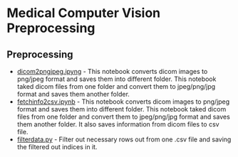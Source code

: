 # Medical Computer Vision Preprocessing


## Preprocessing
  * [dicom2pngjpeg.ipyng](https://github.com/kool7/Medical_Computer_Vision_Preprocessing_2020/blob/master/Medical%20Image%20Preprocessing/dicom2pngjpeg.ipynb) - This notebook converts dicom images to png/jpeg format and saves them into different folder. This notebook taked dicom files from one folder and convert them to jpeg/png/jpg format and saves them another folder.
  * [fetchinfo2csv.ipynb](https://github.com/kool7/Medical_Computer_Vision_Preprocessing_2020/blob/master/Medical%20Image%20Preprocessing/fetchinfo2csv.ipynb) - 
 This notebook converts dicom images to png/jpeg format and saves them into different folder. This notebook taked dicom files from one folder and convert them to jpeg/png/jpg format and saves them another folder. It also saves information from dicom files to csv file. 
  * [filterdata.py](https://github.com/kool7/Medical_Computer_Vision_Preprocessing_2020/blob/master/Filter%20Indices/filterdata.py) - Filter out necessary rows out from one .csv file and saving the filtered out indices in it. 
